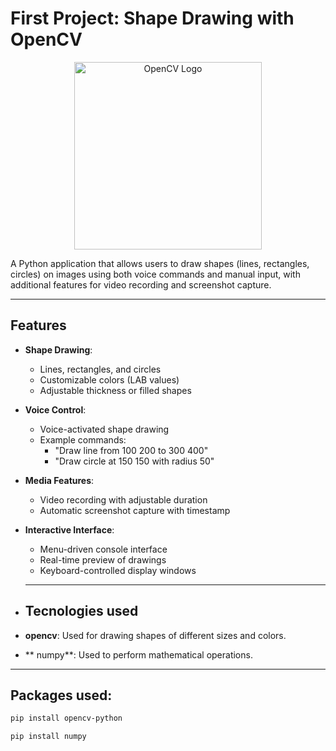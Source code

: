 # First Project: Shape Drawing with OpenCV

<div align="center">
  <img src="https://opencv.org/wp-content/uploads/2020/07/OpenCV_logo_black-2.png" alt="OpenCV Logo" width="300">
</div>

A Python application that allows users to draw shapes (lines, rectangles, circles) on images using both voice commands and manual input, with additional features for video recording and screenshot capture.

---

## Features

- **Shape Drawing**:
  - Lines, rectangles, and circles
  - Customizable colors (LAB values)
  - Adjustable thickness or filled shapes
- **Voice Control**:
  - Voice-activated shape drawing
  - Example commands:
    - "Draw line from 100 200 to 300 400"
    - "Draw circle at 150 150 with radius 50"
- **Media Features**:
  - Video recording with adjustable duration
  - Automatic screenshot capture with timestamp
- **Interactive Interface**:
  - Menu-driven console interface
  - Real-time preview of drawings
  - Keyboard-controlled display windows
 
  ---

- ## Tecnologies used

-  **opencv**: Used for drawing shapes of different sizes and colors.
-  ** numpy**: Used to perform mathematical operations.

  ---

  ## Packages used:

  ```bash
  pip install opencv-python
  ```

  ```bash
  pip install numpy
  ```

